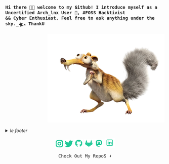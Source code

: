 
<h4><samp> Hi there 👋🏼  welcome to my Github! I introduce myself as a Uncertified Arch_lnx User 👾, #FOSS Hacktivist <br>&& Cyber Enthusiast. Feel free to ask anything under the sky._🛸☁️ ThankU</samp></h4>
 <p align="right">

  <img width="370" src="assets/pe.png">
  
</p>

<details>
  <summary><i>le footer</i></summary>
  
   *Discord* > vaxry <br/>
   *Matrix* > @vaxry:matrix.vaxry.net<br/>
   *Github* > well <br/>
   *Mail* > vaxry [at] vaxry.net <br/>
   *Site* > https://vaxry.net <br/><br/>
  
   *All graphics on this profile are made by me.*
</details>


<p align="center">
<a href= "https://instagram.com/albinxshiby" target="_blank"><img width="26" src="assets/instagram.png"/></a>
<a href= "https://twitter.com/albinxshiby"><img width="26" src="assets/twitter.png"/></a>
<a href= "https://github.com/albinxshiby"><img width="28" src="assets/github.png"/></a>
  <a href= "https://gitlab.com/albinxshiby"><img width="28" src="assets/gitlab.png"/></a>
<a href= "https://mastodon.social/@albinxshiby"><img width="28" src="assets/mastodon.png"/></a>
  <a href= "https://in.linkedin.com/albinxshiby"><img width="32" src="assets/linkedin.png"/></a>
</p>

<p align="center"><samp>
Check Out My RepoS ⬇️  
  </samp>
</p>

